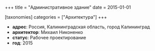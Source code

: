 
+++
title = "Административное здание"
date = 2015-01-01

[taxonomies]
categories = ["Архитектура"]
+++

- **адрес**: Россия, Калининградская область, город Калининград
- **архитектор**: Михаил Никоненко
- **статус**: Рабочее проектирование
- **год**: 2015
        